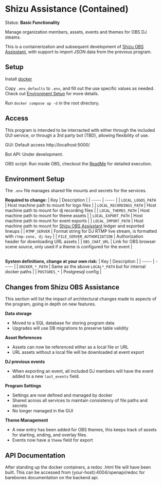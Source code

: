 # Shizu Assistance (Contained)

Status: **Basic Functionality**

Manage organization members, assets, events and themes for OBS DJ steams. 

This is a containerization and subsequent development of [Shizu OBS Assisstant](https://github.com/Linkcube/ShizuObsAssistant), with support to import JSON data from the previous program.

## Setup

Install [docker](https://docs.docker.com/get-docker/)

Copy `.env_defaults` to `.env`, and fill out the use specific values as needed.<br>
Check out [Environment Setup](https://github.com/Linkcube/shizu-assistance-contained?tab=readme#environment-setup) for more details.

Run `docker compose up -d` in the root directory.

## Access

This program is intended to be interracted with either through the included GUI service, or through a 3rd party bot (TBD), allowing flexibility of use.

GUI: Default access http://localhost:5000/

Bot API: Under development.

OBS script: Run inside OBS, checkout the [ReadMe](https://github.com/Linkcube/shizu-assistance-contained/blob/main/OBS%20Script/README.md) for detailed execution.

## Environment Setup
The `.env` file manages shared file mounts and secrets for the services.

**Required to change:**
| Key | Description |
| ----- | ----- |
| `LOCAL_LOGOS_PATH` | Host machine path to mount for logo files |
| `LOCAL_RECORDINGS_PATH` | Host machine path to mount for dj recording files |
| `LOCAL_THEMES_PATH` | Host machine path to mount for theme assets |
| `LOCAL_EXPORT_PATH` | Host machine path to mount for event exports |
| `LOCAL_IMPORT_PATH` | Host machine path to mount for [Shizu OBS Assisstant](https://github.com/Linkcube/ShizuObsAssistant) ledger and exported lineups |
| `RTMP_SERVER` | Format string for DJ RTMP live stream, is formatted with `rtmp-zone, dj-key` |
| `FILE_SERVER_AUTHORIZATION` | Authorization header for downloading URL assets |
| `OBS_CHAT_URL` | Link for OBS browser scene source, only used if a theme is configured for the event |

<br>**System definitions, change at your own risk:**
| Key | Description |
| ----- | ----- |
| `DOCKER_*_PATH` | Same as the above `LOCAL*_PATH` but for internal docker paths |
| `POSTGRES_*` | Postgresql config |


## Changes from Shizu OBS Assistance

This section will list the impact of architectural changes made to aspects of the program, going in depth on new features.

**Data storage**

- Moved to a SQL database for storing program data
- Upgrades will use DB migrations to preserve table validity

**Asset References**

- Assets can now be referenced either as a local file or URL
- URL assets without a local file will be downloaded at event export

**DJ previous events**

- When exporting an event, all included DJ members will have the event added to a new `last_events` field.

**Program Settings**

- Settings are now defined and managed by docker
- Shared across all services to maintain consistency of file paths and secrets
- No longer managed in the GUI

**Theme Management**

- A new entry has been added for OBS themes, this keeps track of assets for starting, ending, and overlay files.
- Events now have a `theme` field for export

## API Documentation

After standing up the docker containers, a redoc .html file will have been built. This can be accessed from {your-host}:4004/openapi/redoc for barebones documentation on the backend api.